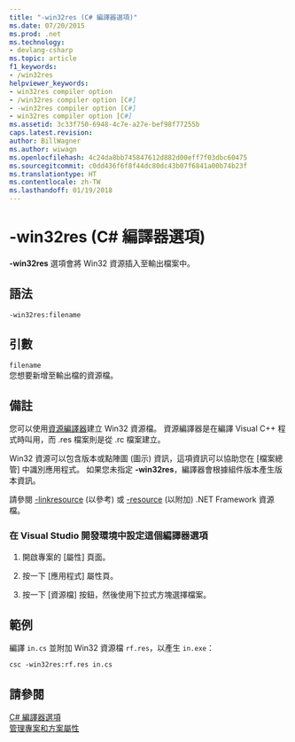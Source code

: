 ```yaml
---
title: "-win32res (C# 編譯器選項)"
ms.date: 07/20/2015
ms.prod: .net
ms.technology:
- devlang-csharp
ms.topic: article
f1_keywords:
- /win32res
helpviewer_keywords:
- win32res compiler option
- /win32res compiler option [C#]
- -win32res compiler option [C#]
- win32res compiler option [C#]
ms.assetid: 3c33f750-6948-4c7e-a27e-bef98f77255b
caps.latest.revision: 
author: BillWagner
ms.author: wiwagn
ms.openlocfilehash: 4c24da8bb745847612d882d00eff7f03dbc60475
ms.sourcegitcommit: c0dd436f6f8f44dc80dc43b07f6841a00b74b23f
ms.translationtype: HT
ms.contentlocale: zh-TW
ms.lasthandoff: 01/19/2018
---
```

# <a name="-win32res-c-compiler-options"></a>-win32res (C# 編譯器選項)
**-win32res** 選項會將 Win32 資源插入至輸出檔案中。  
  
## <a name="syntax"></a>語法  
  
```console  
-win32res:filename  
```  
  
## <a name="arguments"></a>引數  
 `filename`  
 您想要新增至輸出檔的資源檔。  
  
## <a name="remarks"></a>備註  
 您可以使用[資源編譯器](../../language-reference/compiler-options/resource-compiler-option.md)建立 Win32 資源檔。 資源編譯器是在編譯 Visual C++ 程式時叫用，而 .res 檔案則是從 .rc 檔案建立。  
  
 Win32 資源可以包含版本或點陣圖 (圖示) 資訊，這項資訊可以協助您在 [檔案總管] 中識別應用程式。 如果您未指定 **-win32res**，編譯器會根據組件版本產生版本資訊。  
  
 請參閱 [-linkresource](../../../csharp/language-reference/compiler-options/linkresource-compiler-option.md) (以參考) 或 [-resource](../../../csharp/language-reference/compiler-options/resource-compiler-option.md) (以附加) .NET Framework 資源檔。  
  
### <a name="to-set-this-compiler-option-in-the-visual-studio-development-environment"></a>在 Visual Studio 開發環境中設定這個編譯器選項  
  
1.  開啟專案的 [屬性] 頁面。  
  
2.  按一下 [應用程式] 屬性頁。  
  
3.  按一下 [資源檔] 按鈕，然後使用下拉式方塊選擇檔案。  
  
## <a name="example"></a>範例  
 編譯 `in.cs` 並附加 Win32 資源檔 `rf.res`，以產生 `in.exe`：  
  
```console  
csc -win32res:rf.res in.cs  
```  
  
## <a name="see-also"></a>請參閱  
 [C# 編譯器選項](../../../csharp/language-reference/compiler-options/index.md)  
 [管理專案和方案屬性](/visualstudio/ide/managing-project-and-solution-properties)
